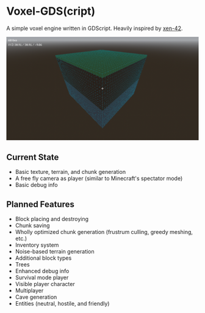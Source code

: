 # Voxel-GDS(cript)

A simple voxel engine written in GDScript. Heavily inspired by [xen-42](https://youtu.be/TM3r2V4980k?si=ga7BAbaJkuvrWyqN).

![Voxel-GDS Preview](/preview.png)

## Current State
- Basic texture, terrain, and chunk generation
- A free fly camera as player (similar to Minecraft's spectator mode)
- Basic debug info

## Planned Features
- Block placing and destroying
- Chunk saving
- Wholly optimized chunk generation (frustrum culling, greedy meshing, etc.)
- Inventory system
- Noise-based terrain generation
- Additional block types
- Trees
- Enhanced debug info
- Survival mode player
- Visible player character
- Multiplayer
- Cave generation
- Entities (neutral, hostile, and friendly)